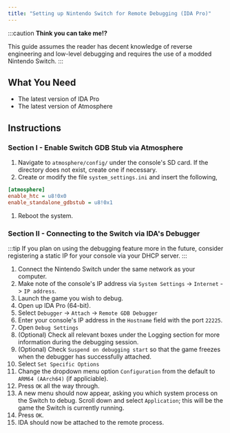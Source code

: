 ```yaml
---
title: "Setting up Nintendo Switch for Remote Debugging (IDA Pro)"
---
```


:::caution
**Think you can take me!?**

This guide assumes the reader has decent knowledge of reverse engineering and low-level debugging and requires the use of a modded Nintendo Switch.
:::

## What You Need

- The latest version of IDA Pro
- The latest version of Atmosphere

## Instructions

### Section I - Enable Switch GDB Stub via Atmosphere

1. Navigate to `atmosphere/config/` under the console's SD card. If the directory does not exist, create one if necessary.
1. Create or modify the file `system_settings.ini` and insert the following,
```ini
[atmosphere]
enable_htc = u8!0x0
enable_standalone_gdbstub = u8!0x1
```
1. Reboot the system.

### Section II - Connecting to the Switch via IDA's Debugger

:::tip
If you plan on using the debugging feature more in the future, consider registering a static IP for your console via your DHCP server.
:::

1. Connect the Nintendo Switch under the same network as your computer.
1. Make note of the console's IP address via `System Settings` -> `Internet` -> `IP address`.
1. Launch the game you wish to debug.
1. Open up IDA Pro (64-bit).
1. Select `Debugger` -> `Attach` -> `Remote GDB Debugger`
1. Enter your console's IP address in the `Hostname` field with the port `22225`.
1. Open `Debug Settings`
1. (Optional) Check all relevant boxes under the Logging section for more information during the debugging session.
1. (Optional) Check `Suspend on debugging start` so that the game freezes when the debugger has successfully attached.
1. Select `Set Specific Options`
1. Change the dropdown menu option `Configuration` from the default to `ARM64 (AArch64)` (if appliciable).
1. Press `OK` all the way through.
1. A new menu should now appear, asking you which system process on the Switch to debug. Scroll down and select `Application`; this will be the game the Switch is currently running.
1. Press `OK`.
1. IDA should now be attached to the remote process.